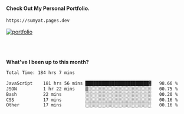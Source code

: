 #### Check Out My Personal Portfolio.
````bash
https://sumyat.pages.dev
````

<a href='https://sumyat.pages.dev/'>
    <img src='https://github.com/sumyat-aung/sumyat-aung/assets/108873224/c9b4f2be-c585-4dd3-84e1-692c3854a6d8' alt='portfolio' align='center' />
</a>


<br />
<br />


<br />
<br />

**What've I been up to this month?**

<!--START_SECTION:waka-->

```txt
Total Time: 184 hrs 7 mins

JavaScript    181 hrs 56 mins ████████████████████████▓   98.66 %
JSON          1 hr 22 mins    ▒░░░░░░░░░░░░░░░░░░░░░░░░   00.75 %
Bash          22 mins         ░░░░░░░░░░░░░░░░░░░░░░░░░   00.20 %
CSS           17 mins         ░░░░░░░░░░░░░░░░░░░░░░░░░   00.16 %
Other         17 mins         ░░░░░░░░░░░░░░░░░░░░░░░░░   00.16 %
```

<!--END_SECTION:waka-->




